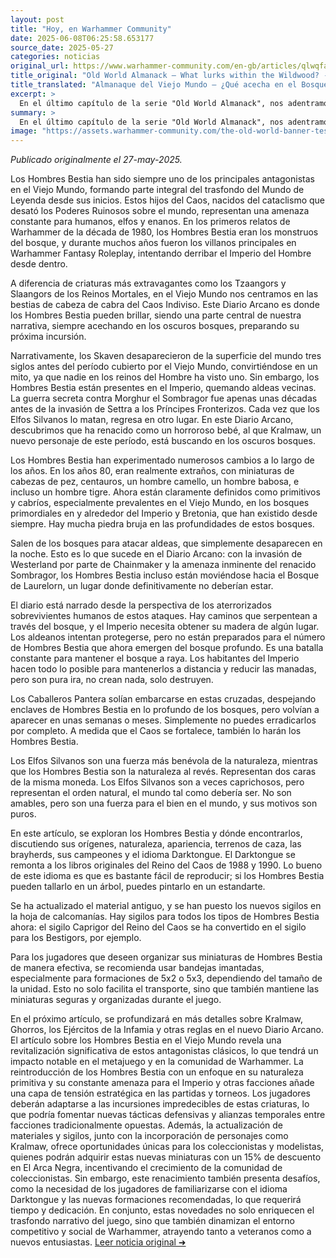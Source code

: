 ```yaml
---
layout: post
title: "Hoy, en Warhammer Community"
date: 2025-06-08T06:25:58.653177
source_date: 2025-05-27
categories: noticias
original_url: https://www.warhammer-community.com/en-gb/articles/qlwqfahu/old-world-almanack-what-lurks-within-the-wildwood/
title_original: "Old World Almanack – What lurks within the Wildwood? - Warhammer Community"
title_translated: "Almanaque del Viejo Mundo – ¿Qué acecha en el Bosque Salvaje? - Comunidad Warhammer"
excerpt: >
  En el último capítulo de la serie "Old World Almanack", nos adentramos en los oscuros y misteriosos bosques del Viejo Mundo, donde los Hombres Bestia, los verdaderos hijos del Caos, resurgen como una amenaza palpable. Acompañados por el Gran Chamán Bray y el historiador de Warhammer, Gadge, exploramos la historia y el impacto de estas criaturas en el mundo de Warhammer. Descubre cómo estas bestias primordiales, que han sido parte integral del folklore oscuro desde los años 80, continúan sembrando el terror en el Imperio y más allá, mientras buscan al renacido Morghur, el temido Shadowgave. ¡Una lectura obligada para los aficionados que desean entender la esencia de estos temibles antagonistas!
summary: >
  En el último capítulo de la serie "Old World Almanack", nos adentramos en los oscuros y misteriosos bosques del Viejo Mundo, donde los Hombres Bestia, los verdaderos hijos del Caos, resurgen como una amenaza palpable. Acompañados por el Gran Chamán Bray y el historiador de Warhammer, Gadge, exploramos la historia y el impacto de estas criaturas en el mundo de Warhammer. Descubre cómo estas bestias primordiales, que han sido parte integral del folklore oscuro desde los años 80, continúan sembrando el terror en el Imperio y más allá, mientras buscan al renacido Morghur, el temido Shadowgave. ¡Una lectura obligada para los aficionados que desean entender la esencia de estos temibles antagonistas!
image: "https://assets.warhammer-community.com/the-old-world-banner-test.jpg"
---
```


*Publicado originalmente el 27-may-2025.*

Los Hombres Bestia han sido siempre uno de los principales antagonistas en el Viejo Mundo, formando parte integral del trasfondo del Mundo de Leyenda desde sus inicios. Estos hijos del Caos, nacidos del cataclismo que desató los Poderes Ruinosos sobre el mundo, representan una amenaza constante para humanos, elfos y enanos. En los primeros relatos de Warhammer de la década de 1980, los Hombres Bestia eran los monstruos del bosque, y durante muchos años fueron los villanos principales en Warhammer Fantasy Roleplay, intentando derribar el Imperio del Hombre desde dentro.

A diferencia de criaturas más extravagantes como los Tzaangors y Slaangors de los Reinos Mortales, en el Viejo Mundo nos centramos en las bestias de cabeza de cabra del Caos Indiviso. Este Diario Arcano es donde los Hombres Bestia pueden brillar, siendo una parte central de nuestra narrativa, siempre acechando en los oscuros bosques, preparando su próxima incursión.

Narrativamente, los Skaven desaparecieron de la superficie del mundo tres siglos antes del período cubierto por el Viejo Mundo, convirtiéndose en un mito, ya que nadie en los reinos del Hombre ha visto uno. Sin embargo, los Hombres Bestia están presentes en el Imperio, quemando aldeas vecinas. La guerra secreta contra Morghur el Sombragor fue apenas unas décadas antes de la invasión de Settra a los Príncipes Fronterizos. Cada vez que los Elfos Silvanos lo matan, regresa en otro lugar. En este Diario Arcano, descubrimos que ha renacido como un horroroso bebé, al que Kralmaw, un nuevo personaje de este período, está buscando en los oscuros bosques.

Los Hombres Bestia han experimentado numerosos cambios a lo largo de los años. En los años 80, eran realmente extraños, con miniaturas de cabezas de pez, centauros, un hombre camello, un hombre babosa, e incluso un hombre tigre. Ahora están claramente definidos como primitivos y cabríos, especialmente prevalentes en el Viejo Mundo, en los bosques primordiales en y alrededor del Imperio y Bretonia, que han existido desde siempre. Hay mucha piedra bruja en las profundidades de estos bosques.

Salen de los bosques para atacar aldeas, que simplemente desaparecen en la noche. Esto es lo que sucede en el Diario Arcano: con la invasión de Westerland por parte de Chainmaker y la amenaza inminente del renacido Sombragor, los Hombres Bestia incluso están moviéndose hacia el Bosque de Laurelorn, un lugar donde definitivamente no deberían estar.

El diario está narrado desde la perspectiva de los aterrorizados sobrevivientes humanos de estos ataques. Hay caminos que serpentean a través del bosque, y el Imperio necesita obtener su madera de algún lugar. Los aldeanos intentan protegerse, pero no están preparados para el número de Hombres Bestia que ahora emergen del bosque profundo. Es una batalla constante para mantener el bosque a raya. Los habitantes del Imperio hacen todo lo posible para mantenerlos a distancia y reducir las manadas, pero son pura ira, no crean nada, solo destruyen.

Los Caballeros Pantera solían embarcarse en estas cruzadas, despejando enclaves de Hombres Bestia en lo profundo de los bosques, pero volvían a aparecer en unas semanas o meses. Simplemente no puedes erradicarlos por completo. A medida que el Caos se fortalece, también lo harán los Hombres Bestia.

Los Elfos Silvanos son una fuerza más benévola de la naturaleza, mientras que los Hombres Bestia son la naturaleza al revés. Representan dos caras de la misma moneda. Los Elfos Silvanos son a veces caprichosos, pero representan el orden natural, el mundo tal como debería ser. No son amables, pero son una fuerza para el bien en el mundo, y sus motivos son puros.

En este artículo, se exploran los Hombres Bestia y dónde encontrarlos, discutiendo sus orígenes, naturaleza, apariencia, terrenos de caza, las brayherds, sus campeones y el idioma Darktongue. El Darktongue se remonta a los libros originales del Reino del Caos de 1988 y 1990. Lo bueno de este idioma es que es bastante fácil de reproducir; si los Hombres Bestia pueden tallarlo en un árbol, puedes pintarlo en un estandarte.

Se ha actualizado el material antiguo, y se han puesto los nuevos sigilos en la hoja de calcomanías. Hay sigilos para todos los tipos de Hombres Bestia ahora: el sigilo Caprigor del Reino del Caos se ha convertido en el sigilo para los Bestigors, por ejemplo.

Para los jugadores que deseen organizar sus miniaturas de Hombres Bestia de manera efectiva, se recomienda usar bandejas imantadas, especialmente para formaciones de 5x2 o 5x3, dependiendo del tamaño de la unidad. Esto no solo facilita el transporte, sino que también mantiene las miniaturas seguras y organizadas durante el juego.

En el próximo artículo, se profundizará en más detalles sobre Kralmaw, Ghorros, los Ejércitos de la Infamia y otras reglas en el nuevo Diario Arcano.
El artículo sobre los Hombres Bestia en el Viejo Mundo revela una revitalización significativa de estos antagonistas clásicos, lo que tendrá un impacto notable en el metajuego y en la comunidad de Warhammer. La reintroducción de los Hombres Bestia con un enfoque en su naturaleza primitiva y su constante amenaza para el Imperio y otras facciones añade una capa de tensión estratégica en las partidas y torneos. Los jugadores deberán adaptarse a las incursiones impredecibles de estas criaturas, lo que podría fomentar nuevas tácticas defensivas y alianzas temporales entre facciones tradicionalmente opuestas. Además, la actualización de materiales y sigilos, junto con la incorporación de personajes como Kralmaw, ofrece oportunidades únicas para los coleccionistas y modelistas, quienes podrán adquirir estas nuevas miniaturas con un 15% de descuento en El Arca Negra, incentivando el crecimiento de la comunidad de coleccionistas. Sin embargo, este renacimiento también presenta desafíos, como la necesidad de los jugadores de familiarizarse con el idioma Darktongue y las nuevas formaciones recomendadas, lo que requerirá tiempo y dedicación. En conjunto, estas novedades no solo enriquecen el trasfondo narrativo del juego, sino que también dinamizan el entorno competitivo y social de Warhammer, atrayendo tanto a veteranos como a nuevos entusiastas.
[Leer noticia original ➜](https://www.warhammer-community.com/en-gb/articles/qlwqfahu/old-world-almanack-what-lurks-within-the-wildwood/)
